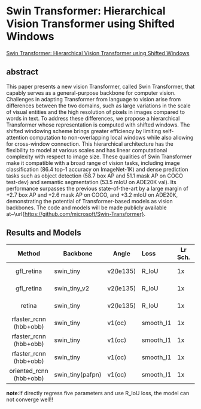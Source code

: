 # Swin Transformer: Hierarchical Vision Transformer using Shifted Windows

[Swin Transformer: Hierarchical Vision Transformer using Shifted Windows](http://arxiv.org/abs/2103.14030)

## abstract

This paper presents a new vision Transformer, called Swin Transformer, that capably serves as a general-purpose backbone for computer vision. Challenges in adapting Transformer from language to vision arise from differences between the two domains, such as large variations in the scale of visual entities and the high resolution of pixels in images compared to words in text. To address these differences, we propose a hierarchical Transformer whose representation is computed with shifted windows. The shifted windowing scheme brings greater efficiency by limiting self-attention computation to non-overlapping local windows while also allowing for cross-window connection. This hierarchical architecture has the flexibility to model at various scales and has linear computational complexity with respect to image size. These qualities of Swin Transformer make it compatible with a broad range of vision tasks, including image classification (86.4 top-1 accuracy on ImageNet-1K) and dense prediction tasks such as object detection (58.7 box AP and 51.1 mask AP on COCO test-dev) and semantic segmentation (53.5 mIoU on ADE20K val). Its performance surpasses the previous state-of-the-art by a large margin of +2.7 box AP and +2.6 mask AP on COCO, and +3.2 mIoU on ADE20K, demonstrating the potential of Transformer-based models as vision backbones. The code and models will be made publicly available at~\url{https://github.com/microsoft/Swin-Transformer}.

## Results and Models

|         Method          | Backbone         | Angle     | Loss      | Lr Sch. | Dataset         | preprocess    |  MS  | extra aug | $AP_{0.5}$ | $AP_{0.75}$ | $mAP$ |
| :---------------------: | ---------------- | --------- | :-------- | ------- | :-------------- | ------------- | :--: | :-------: | ---------- | ----------- | ----- |
|       gfl_retina        | swin_tiny        | v2(le135) | R_IoU     | 1x      | DOTA-v1.0,train | 1024x1024,512 |  \   |     \     | 73.58      | 44.24       | 43.16 |
|       gfl_retina        | swin_tiny_v2     | v2(le135) | R_IoU     | 1x      | DOTA-v1.0,train | 1024x1024,512 |  \   |     \     | 73.01      | 43.49       | 43.06 |
|         retina          | swin_tiny        | v2(le135) | R_IoU     | 1x      | DOTA-v1.0,train | 1024x1024,512 |  \   |     \     | 5.89       | 0.89        | 1.81  |
| rfaster_rcnn (hbb+obb)  | swin_tiny        | v1(oc)    | smooth_l1 | 1x      | DOTA-v1.0,train | 1024x1024,512 |  \   |     \     | 72.69      | 41.66       | 41.45 |
| rfaster_rcnn (hbb+obb)  | swin_tiny        | v1(oc)    | smooth_l1 | 1x      | DOTA-v1.0,train | 1024x1024,512 |  \   |    RR     | 75.38      | 42.48       | 42.61 |
| rfaster_rcnn (hbb+obb)  | swin_tiny        | v1(oc)    | smooth_l1 | 1x      | DOTA-v1.0,train | 1024x1024,512 | Yes  |    RR     | 79.58      | 51.88       | 48.34 |
| oriented_rcnn (hbb+obb) | swin_tiny(pafpn) | v1(oc)    | smooth_l1 | 1x      | DOTA-v1.0,train | 1024x1024,512 | Yes  |    RR     | 79.38      | \           | \     |

**note**:If directly regress five parameters and use R_IoU loss, the model can not converge well!!

